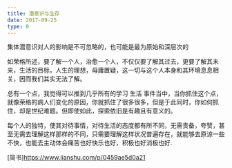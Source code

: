 ```yaml
---
title: 潜意识与生存
date: 2017-09-25
type: 0
---
```


集体潜意识对人的影响是不可忽略的，也可能是最为原始和深层次的


如荣格所述，要了解一个人，治愈一个人，不仅仅要了解其过去，更要了解其未来，生活的目标，人生的理想，毋庸置疑，这一切与这个人本身和其环境息息相关，因而我们其实无法了解。

总有一个点，我觉得可以推到几乎所有的学习 生活 事件当中，当你抓住这个点，就像荣格的病人们变化的原因，你就抓住了很多很多，但是于此同时，你如何抓住，却是世纪难题。但即使如此，探索依旧是有趣且有意义的。

每个人的独特，使其对待事情，对待生活的态度都有所不同，无需责备，夸赞，甚至无需去理解这样那样的不同，只需要理解这样状况普遍存在，就能够去原谅一些不快，也能去主动体会痛苦也好快乐也好，积极也好消极也好.


[简书]https://www.jianshu.com/p/0459ae5d0a21
